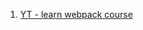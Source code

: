 1. [YT - learn webpack course](https://youtube.com/playlist?list=PLblA84xge2_zwxh3XJqy6UVxS60YdusY8)
